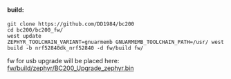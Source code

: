 #### build:
```
git clone https://github.com/DD1984/bc200
cd bc200/bc200_fw/
west update
ZEPHYR_TOOLCHAIN_VARIANT=gnuarmemb GNUARMEMB_TOOLCHAIN_PATH=/usr/ west build -b nrf52840dk_nrf52840 -d fw/build fw/
```
fw for usb upgrade will be placed here: [fw/build/zephyr/BC200_Upgrade_zephyr.bin](https://github.com/DD1984/bc200/tree/master/bc200_fw/fw/build/zephyr)
